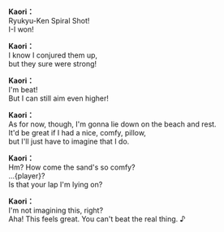 # 

  
**Kaori：**  
Ryukyu-Ken Spiral Shot!  
I-I won!  
  
**Kaori：**  
I know I conjured them up,  
but they sure were strong!  
  
**Kaori：**  
I'm beat!  
But I can still aim even higher!  
  
**Kaori：**  
As for now, though, I'm gonna lie down on the beach and rest.  
It'd be great if I had a nice, comfy, pillow,  
but I'll just have to imagine that I do.  
  
**Kaori：**  
Hm? How come the sand's so comfy?  
...{player}?  
Is that your lap I'm lying on?  
  
**Kaori：**  
I'm not imagining this, right?  
Aha! This feels great. You can't beat the real thing. ♪  
